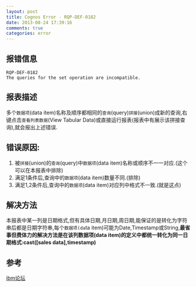 ```yaml
---
layout: post
title: Cognos Error - RQP-DEF-0182 
date: 2013-08-24 17:39:16
comments: true
categories: error
---
```

## 报错信息

    RQP-DEF-0182 
    The queries for the set operation are incompatible.

## 报表描述

多个`数据项`(data item)名称及顺序都相同的`查询`(query)`拼接`(union)成新的查询,右键点击`查看列表数据`(View Tabular Data)或直接运行报表(报表中有展示该拼接查询),就会报出上述错误.

## 错误原因:

1. 被`拼接`(union)的`查询`(query)中`数据项`(data item)名称或顺序不一一对应.(这个可以在本报表中排除)
2. 满足1条件后,查询中的`数据项`(data item)数量不同.(排除)
3. 满足1,2条件后,查询中的`数据项`(data item)对应列中格式不一致.(就是这点)

## 解决方法

本报表中某一列是日期格式,但有具体日期,月日期,周日期,能保证的是转化为字符串后都是日期字符串,每个`数据项(da`ta item)可能为Date,Timestamp或String,**最省事但费体力的解决方法是在该列数据项(data item)的定义中都统一转化为同一日期格式:cast([sales data],timestamp)**


## 参考

[ibm论坛](https://www-304.ibm.com/support/docview.wss?uid=swg21338754)
